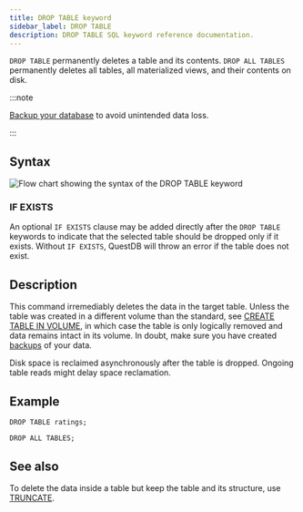 ```yaml
---
title: DROP TABLE keyword
sidebar_label: DROP TABLE
description: DROP TABLE SQL keyword reference documentation.
---
```


`DROP TABLE` permanently deletes a table and its contents. `DROP ALL TABLES`
permanently deletes all tables, all materialized views, and their contents on disk.

:::note

[Backup your database](/docs/operations/backup/) to avoid unintended data loss.

:::

## Syntax

![Flow chart showing the syntax of the DROP TABLE keyword](/images/docs/diagrams/dropTable.svg)

### IF EXISTS

An optional `IF EXISTS` clause may be added directly after the `DROP TABLE`
keywords to indicate that the selected table should be dropped only if it exists.
Without `IF EXISTS`, QuestDB will throw an error if the table does not exist.

## Description

This command irremediably deletes the data in the target table. Unless the table
was created in a different volume than the standard, see
[CREATE TABLE IN VOLUME](/docs/reference/sql/create-table/#table-target-volume),
in which case the table is only logically removed and data remains intact in its
volume. In doubt, make sure you have created
[backups](/docs/operations/backup/) of your data.

Disk space is reclaimed asynchronously after the table is dropped. Ongoing table
reads might delay space reclamation.

## Example

```questdb-sql
DROP TABLE ratings;
```

```questdb-sql
DROP ALL TABLES;
```

## See also

To delete the data inside a table but keep the table and its structure, use
[TRUNCATE](/docs/reference/sql/truncate/).
